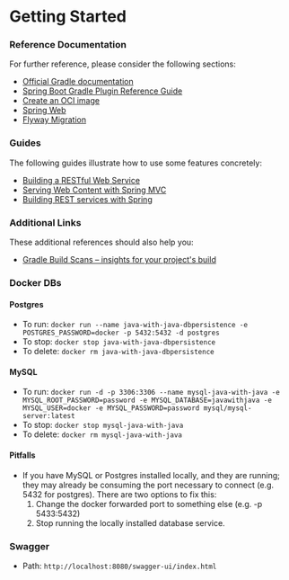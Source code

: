 # Getting Started

### Reference Documentation
For further reference, please consider the following sections:

* [Official Gradle documentation](https://docs.gradle.org)
* [Spring Boot Gradle Plugin Reference Guide](https://docs.spring.io/spring-boot/docs/3.1.2/gradle-plugin/reference/html/)
* [Create an OCI image](https://docs.spring.io/spring-boot/docs/3.1.2/gradle-plugin/reference/html/#build-image)
* [Spring Web](https://docs.spring.io/spring-boot/docs/3.1.2/reference/htmlsingle/index.html#web)
* [Flyway Migration](https://docs.spring.io/spring-boot/docs/3.1.2/reference/htmlsingle/index.html#howto.data-initialization.migration-tool.flyway)

### Guides
The following guides illustrate how to use some features concretely:

* [Building a RESTful Web Service](https://spring.io/guides/gs/rest-service/)
* [Serving Web Content with Spring MVC](https://spring.io/guides/gs/serving-web-content/)
* [Building REST services with Spring](https://spring.io/guides/tutorials/rest/)

### Additional Links
These additional references should also help you:

* [Gradle Build Scans – insights for your project's build](https://scans.gradle.com#gradle)

### Docker DBs

#### Postgres
- To run: `docker run --name java-with-java-dbpersistence -e POSTGRES_PASSWORD=docker -p 5432:5432 -d postgres`
- To stop: `docker stop java-with-java-dbpersistence`
- To delete: `docker rm java-with-java-dbpersistence`

#### MySQL
- To run: `docker run -d -p 3306:3306 --name mysql-java-with-java -e MYSQL_ROOT_PASSWORD=password -e MYSQL_DATABASE=javawithjava -e MYSQL_USER=docker -e MYSQL_PASSWORD=password mysql/mysql-server:latest`
- To stop: `docker stop mysql-java-with-java`
- To delete: `docker rm mysql-java-with-java`

#### Pitfalls
- If you have MySQL or Postgres installed locally, and they are running; they may already be consuming the port necessary to connect (e.g. 5432 for postgres). There are two options to fix this:
  1. Change the docker forwarded port to something else (e.g. -p 5433:5432)
  2. Stop running the locally installed database service.

### Swagger
- Path: `http://localhost:8080/swagger-ui/index.html`
